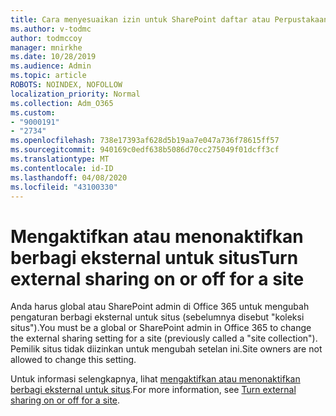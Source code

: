 ```yaml
---
title: Cara menyesuaikan izin untuk SharePoint daftar atau Perpustakaan
ms.author: v-todmc
author: todmccoy
manager: mnirkhe
ms.date: 10/28/2019
ms.audience: Admin
ms.topic: article
ROBOTS: NOINDEX, NOFOLLOW
localization_priority: Normal
ms.collection: Adm_O365
ms.custom:
- "9000191"
- "2734"
ms.openlocfilehash: 738e17393af628d5b19aa7e047a736f78615ff57
ms.sourcegitcommit: 940169c0edf638b5086d70cc275049f01dcff3cf
ms.translationtype: MT
ms.contentlocale: id-ID
ms.lasthandoff: 04/08/2020
ms.locfileid: "43100330"
---
```

# <a name="turn-external-sharing-on-or-off-for-a-site"></a><span data-ttu-id="d9dc9-102">Mengaktifkan atau menonaktifkan berbagi eksternal untuk situs</span><span class="sxs-lookup"><span data-stu-id="d9dc9-102">Turn external sharing on or off for a site</span></span>

<span data-ttu-id="d9dc9-103">Anda harus global atau SharePoint admin di Office 365 untuk mengubah pengaturan berbagi eksternal untuk situs (sebelumnya disebut "koleksi situs").</span><span class="sxs-lookup"><span data-stu-id="d9dc9-103">You must be a global or SharePoint admin in Office 365 to change the external sharing setting for a site (previously called a "site collection").</span></span> <span data-ttu-id="d9dc9-104">Pemilik situs tidak diizinkan untuk mengubah setelan ini.</span><span class="sxs-lookup"><span data-stu-id="d9dc9-104">Site owners are not allowed to change this setting.</span></span> 

<span data-ttu-id="d9dc9-105">Untuk informasi selengkapnya, lihat [mengaktifkan atau menonaktifkan berbagi eksternal untuk situs](https://docs.microsoft.com/sharepoint/change-external-sharing-site).</span><span class="sxs-lookup"><span data-stu-id="d9dc9-105">For more information, see [Turn external sharing on or off for a site](https://docs.microsoft.com/sharepoint/change-external-sharing-site).</span></span>
